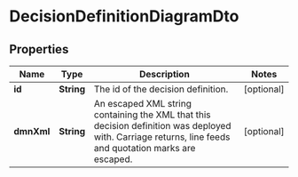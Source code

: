 

# DecisionDefinitionDiagramDto


## Properties

Name | Type | Description | Notes
------------ | ------------- | ------------- | -------------
**id** | **String** | The id of the decision definition. |  [optional]
**dmnXml** | **String** | An escaped XML string containing the XML that this decision definition was deployed with. Carriage returns, line feeds and quotation marks are escaped. |  [optional]



